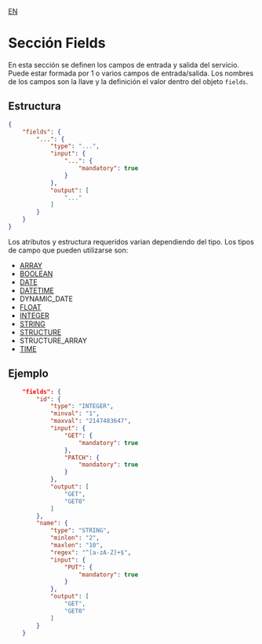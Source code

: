 [EN](README.md)
# Sección Fields
En esta sección se definen los campos de entrada y salida del servicio. Puede estar formada por 1 o varios campos de entrada/salida. Los nombres de los campos son la llave y la definición el valor dentro del objeto `fields`.

## Estructura
```json
{
	"fields": {
		"...": {
			"type": "...",
			"input": {
				"...": {
					"mandatory": true
				}
			},
			"output": [
				"..."
			]
		}
	}
}
```

Los atributos y estructura requeridos varian dependiendo del tipo. Los tipos de campo que pueden utilizarse son:
* [ARRAY](type/ARRAY-ES.md)
* [BOOLEAN](type/BOOLEAN-ES.md)
* [DATE](type/DATE-ES.md)
* [DATETIME](type/DATETIME-ES.md)
* DYNAMIC_DATE
* [FLOAT](type/FLOAT-ES.md)
* [INTEGER](type/INTEGER-ES.md)
* [STRING](type/STRING-ES.md)
* [STRUCTURE](type/STRUCTURE-ES.md)
* STRUCTURE_ARRAY
* [TIME](type/TIME-ES.md)

## Ejemplo
```json
	"fields": {
		"id": {
			"type": "INTEGER",
			"minval": "1",
			"maxval": "2147483647",
			"input": {
				"GET": {
					"mandatory": true
				},
				"PATCH": {
					"mandatory": true
				}
			},
			"output": [
				"GET",
				"GET0"
			]
		},
		"name": {
			"type": "STRING",
			"minlen": "2",
			"maxlen": "10",
			"regex": "^[a-zA-Z]+$",
			"input": {
				"PUT": {
					"mandatory": true
				}
			},
			"output": [
				"GET",
				"GET0"
			]
		}
	}
```
